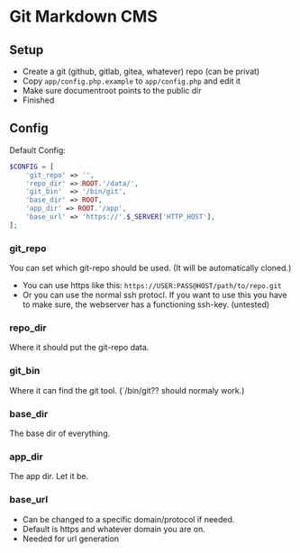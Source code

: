 # Git Markdown CMS

## Setup
- Create a git (github, gitlab, gitea, whatever) repo (can be privat)
- Copy `app/config.php.example` to `app/config.php` and edit it
- Make sure documentroot points to the public dir
- Finished

## Config

Default Config:
``` php
$CONFIG = [  
    'git_repo' => '',
    'repo_dir' => ROOT.'/data/',
    'git_bin'  => '/bin/git',
    'base_dir' => ROOT,
    'app_dir' => ROOT.'/app',
    'base_url' => 'https://'.$_SERVER['HTTP_HOST'],
];
```

### git_repo

You can set which git-repo should be used. (It will be automatically cloned.)
- You can use https like this: `https://USER:PASS@HOST/path/to/repo.git`
- Or you can use the normal ssh protocl. If you want to use this you have to make sure, the webserver has a functioning ssh-key. (untested)

### repo_dir

Where it should put the git-repo data.

### git_bin

Where it can find the git tool. (`/bin/git?? should normaly work.)

### base_dir

The base dir of everything.

### app_dir

The app dir. Let it be.

### base_url

- Can be changed to a specific domain/protocol if needed. 
- Default is https and whatever domain you are on.
- Needed for url generation
